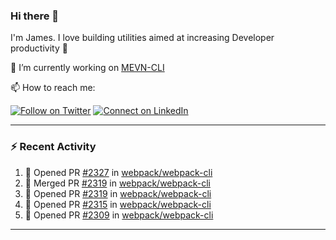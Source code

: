 ### Hi there 👋

I'm James. I love building utilities aimed at increasing Developer productivity :raised_hands: 

🔭 I’m currently working on [MEVN-CLI](https://github.com/madlabsinc/mevn-cli)

📫 How to reach me:

[![Follow on Twitter](https://img.shields.io/badge/--twitter?label=Twitter&logo=Twitter&style=social)](https://twitter.com/james_madhacks) [![Connect on LinkedIn](https://img.shields.io/badge/--linkedin?label=LinkedIn&logo=LinkedIn&style=social)](https://www.linkedin.com/in/jamesgeorge007)

---

### :zap: Recent Activity

<!--START_SECTION:activity-->
1. 💪 Opened PR [#2327](https://github.com/webpack/webpack-cli/pull/2327) in [webpack/webpack-cli](https://github.com/webpack/webpack-cli)
2. 🎉 Merged PR [#2319](https://github.com/webpack/webpack-cli/pull/2319) in [webpack/webpack-cli](https://github.com/webpack/webpack-cli)
3. 💪 Opened PR [#2319](https://github.com/webpack/webpack-cli/pull/2319) in [webpack/webpack-cli](https://github.com/webpack/webpack-cli)
4. 💪 Opened PR [#2315](https://github.com/webpack/webpack-cli/pull/2315) in [webpack/webpack-cli](https://github.com/webpack/webpack-cli)
5. 💪 Opened PR [#2309](https://github.com/webpack/webpack-cli/pull/2309) in [webpack/webpack-cli](https://github.com/webpack/webpack-cli)
<!--END_SECTION:activity-->

---

<!--
**jamesgeorge007/jamesgeorge007** is a ✨ _special_ ✨ repository because its `README.md` (this file) appears on your GitHub profile.

Here are some ideas to get you started:

- 🌱 I’m currently learning ...
- 👯 I’m looking to collaborate on ...
- 🤔 I’m looking for help with ...
- 💬 Ask me about ...
- 😄 Pronouns: ...
- ⚡ Fun fact: ...
-->
